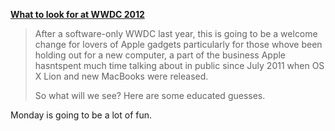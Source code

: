 **[What to look for at WWDC
2012](http://gigaom.com/apple/what-to-look-for-at-wwdc-2012-macs-mountain-lion-ios-6-maps-and-icloud/)**

> After a software-only WWDC last year, this is going to be a welcome
> change for lovers of Apple gadgets particularly for those whove been
> holding out for a new computer, a part of the business Apple
> hasntspent much time talking about in public since July 2011 when OS X
> Lion and new MacBooks were released.
>
> So what will we see? Here are some educated guesses.

Monday is going to be a lot of fun.
